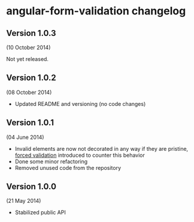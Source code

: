 # angular-form-validation changelog

## Version 1.0.3
(10 October 2014)

Not yet released.

## Version 1.0.2
(08 October 2014)

- Updated README and versioning (no code changes)

## Version 1.0.1
(04 June 2014)

- Invalid elements are now not decorated in any way if they are pristine,
  [forced validation][forced-validation] introduced to counter this behavior
- Done some minor refactoring
- Removed unused code from the repository

## Version 1.0.0
(21 May 2014)

- Stabilized public API


[forced-validation]: ./readme.md#forced-validation

